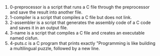 1. 0-preprocessor is  a script that runs a C file through the preprocessor and save the result into another file.
2. 1-compiler is a script that compiles a C file but does not link.
3. 2-assembler is  a script that generates the assembly code of a C code and saves it in an output file.
4. 3-name is a script that compiles a C file and creates an executable named cisfun.
5. 4-puts.c is a C program that prints exactly "Programming is like building a multilingual puzzle, followed by a new line.

